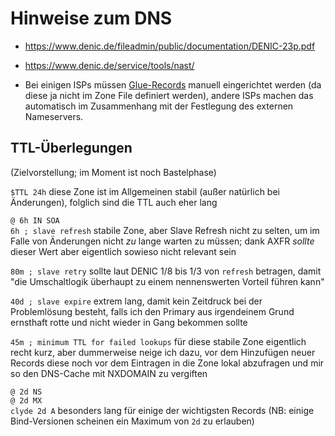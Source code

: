 Hinweise zum DNS
================

- <https://www.denic.de/fileadmin/public/documentation/DENIC-23p.pdf>

- <https://www.denic.de/service/tools/nast/>

- Bei einigen ISPs müssen <a href=http://de.wikipedia.org/wiki/NS_Resource_Record#Zonendelegation>Glue-Records</a> manuell eingerichtet werden (da diese ja nicht im Zone File definiert werden), andere ISPs machen das automatisch im Zusammenhang mit der Festlegung des externen Nameservers.



TTL-Überlegungen
----------------

(Zielvorstellung; im Moment ist noch Bastelphase)

`$TTL 24h` diese Zone ist im Allgemeinen stabil (außer natürlich bei Änderungen), folglich sind die TTL auch eher lang

`@ 6h IN SOA`  
`6h ; slave refresh` stabile Zone, aber Slave Refresh nicht zu selten, um im Falle von Änderungen nicht *zu* lange warten zu müssen; dank AXFR *sollte* dieser Wert aber eigentlich sowieso nicht relevant sein

`80m ; slave retry` sollte laut DENIC 1/8 bis 1/3 von `refresh` betragen, damit "die Umschaltlogik überhaupt zu einem nennenswerten Vorteil führen kann"

`40d ; slave expire` extrem lang, damit kein Zeitdruck bei der Problemlösung besteht, falls ich den Primary aus irgendeinem Grund ernsthaft rotte und nicht wieder in Gang bekommen sollte

`45m ; minimum TTL for failed lookups` für diese stabile Zone eigentlich recht kurz, aber dummerweise neige ich dazu, vor dem Hinzufügen neuer Records diese noch vor dem Eintragen in die Zone lokal abzufragen und mir so den DNS-Cache mit NXDOMAIN zu vergiften

`@ 2d NS`  
`@ 2d MX`  
`clyde 2d A` besonders lang für einige der wichtigsten Records (NB: einige Bind-Versionen scheinen ein Maximum von `2d` zu erlauben)
